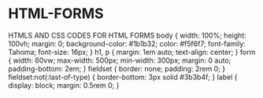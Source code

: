 # HTML-FORMS
HTMLS AND CSS CODES FOR HTML FORMS
body {
  width: 100%;
  height: 100vh;
  margin: 0;
  background-color: #1b1b32;
	color: #f5f6f7;
  font-family: Tahoma;
	font-size: 16px;
}
h1, p {
  margin: 1em auto;
  text-align: center;
}
form {
  width: 60vw;
	max-width: 500px;
	min-width: 300px;
	margin: 0 auto;
  padding-bottom: 2em;
}
fieldset {
  border: none;
	padding: 2rem 0;
}
fieldset:not(:last-of-type) {
  border-bottom: 3px solid #3b3b4f;
}
label {
  display: block;
	margin: 0.5rem 0;
}
